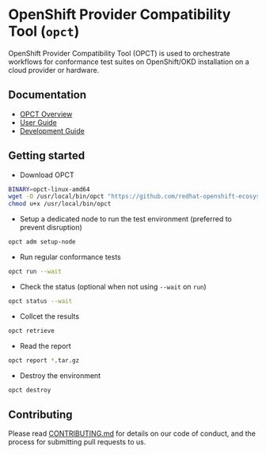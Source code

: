 # OpenShift Provider Compatibility Tool (`opct`)

OpenShift Provider Compatibility Tool (OPCT) is used to orchestrate workflows for conformance
test suites on OpenShift/OKD installation on a cloud provider or hardware.

## Documentation

- [OPCT Overview](https://redhat-openshift-ecosystem.github.io/opct/)
- [User Guide](https://redhat-openshift-ecosystem.github.io/opct/user/)
- [Development Guide](https://redhat-openshift-ecosystem.github.io/opct/dev)

## Getting started

- Download OPCT

```bash
BINARY=opct-linux-amd64
wget -O /usr/local/bin/opct "https://github.com/redhat-openshift-ecosystem/opct/releases/download/latest/${BINARY}"
chmod u+x /usr/local/bin/opct
```

- Setup a dedicated node to run the test environment (preferred to prevent disruption)

```bash
opct adm setup-node
```

- Run regular conformance tests

```bash
opct run --wait
```

- Check the status (optional when not using `--wait` on `run`)

```bash
opct status --wait
```

- Collcet the results

```bash
opct retrieve
```

- Read the report

```bash
opct report *.tar.gz
```

- Destroy the environment

```bash
opct destroy
```

## Contributing

Please read [CONTRIBUTING.md](CONTRIBUTING.md) for details on our code of conduct, and the process for submitting pull requests to us.
